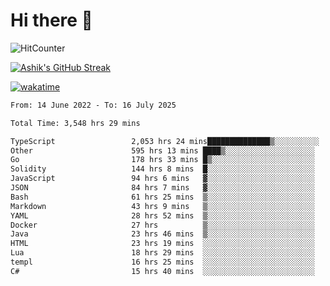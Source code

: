 # Hi there 👋

![HitCounter](https://hits.seeyoufarm.com/api/count/incr/badge.svg?url=https%3A%2F%2Fgithub.com%2Fashrhmn1212%2Fhit-counter)

<!-- ![Contribution Graph](https://github-readme-activity-graph.cyclic.app/graph?username=ashrhmn) -->


<!-- [![Top Langs](https://github-readme-stats.vercel.app/api/top-langs/?username=ashrhmn&layout=compact&theme=synthwave&langs_count=10&card_width=445)](https://github.com/anuraghazra/github-readme-stats) -->

[![Ashik's GitHub Streak](https://github-readme-streak-stats.herokuapp.com/?user=ashrhmn&theme=blood&fire=DD7F1C&background=151515&dates=9f9f9f&border=DD2727)](https://git.io/streak-stats)

<!-- ![Ashik's GitHub stats](https://github-readme-stats.vercel.app/api/?username=ashrhmn&show_icons=true&title_color=fff&icon_color=79ff97&text_color=9f9f9f&bg_color=151515) -->

[![wakatime](https://wakatime.com/badge/user/3df86613-ba63-4631-8e65-0ff18e7becad.svg)](https://wakatime.com/@3df86613-ba63-4631-8e65-0ff18e7becad)

<!--START_SECTION:waka-->

```txt
From: 14 June 2022 - To: 16 July 2025

Total Time: 3,548 hrs 29 mins

TypeScript                 2,053 hrs 24 mins██████████████▒░░░░░░░░░░   57.87 %
Other                      595 hrs 13 mins ████▒░░░░░░░░░░░░░░░░░░░░   16.78 %
Go                         178 hrs 33 mins █▒░░░░░░░░░░░░░░░░░░░░░░░   05.03 %
Solidity                   144 hrs 8 mins  █░░░░░░░░░░░░░░░░░░░░░░░░   04.06 %
JavaScript                 94 hrs 6 mins   ▓░░░░░░░░░░░░░░░░░░░░░░░░   02.65 %
JSON                       84 hrs 7 mins   ▓░░░░░░░░░░░░░░░░░░░░░░░░   02.37 %
Bash                       61 hrs 25 mins  ▒░░░░░░░░░░░░░░░░░░░░░░░░   01.73 %
Markdown                   43 hrs 9 mins   ▒░░░░░░░░░░░░░░░░░░░░░░░░   01.22 %
YAML                       28 hrs 52 mins  ▒░░░░░░░░░░░░░░░░░░░░░░░░   00.81 %
Docker                     27 hrs          ▒░░░░░░░░░░░░░░░░░░░░░░░░   00.76 %
Java                       23 hrs 46 mins  ▒░░░░░░░░░░░░░░░░░░░░░░░░   00.67 %
HTML                       23 hrs 19 mins  ░░░░░░░░░░░░░░░░░░░░░░░░░   00.66 %
Lua                        18 hrs 29 mins  ░░░░░░░░░░░░░░░░░░░░░░░░░   00.52 %
templ                      16 hrs 25 mins  ░░░░░░░░░░░░░░░░░░░░░░░░░   00.46 %
C#                         15 hrs 40 mins  ░░░░░░░░░░░░░░░░░░░░░░░░░   00.44 %
```

<!--END_SECTION:waka-->


<!--### Most Used Languages 
<img src="https://wakatime.com/share/@ashrhmn/24ecb986-5bf8-4607-af7f-0aab08908d8c.png" />

### Favourite Tools
<img src="https://wakatime.com/share/@ashrhmn/f4e08015-f3bc-460a-9228-95a3ba11c604.png" />-->
